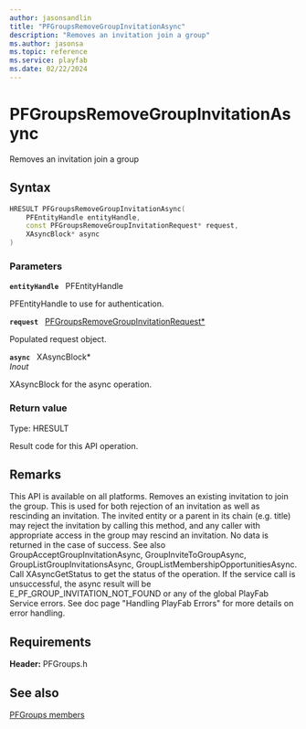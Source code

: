 ```yaml
---
author: jasonsandlin
title: "PFGroupsRemoveGroupInvitationAsync"
description: "Removes an invitation join a group"
ms.author: jasonsa
ms.topic: reference
ms.service: playfab
ms.date: 02/22/2024
---
```


# PFGroupsRemoveGroupInvitationAsync  

Removes an invitation join a group  

## Syntax  
  
```cpp
HRESULT PFGroupsRemoveGroupInvitationAsync(  
    PFEntityHandle entityHandle,  
    const PFGroupsRemoveGroupInvitationRequest* request,  
    XAsyncBlock* async  
)  
```  
  
### Parameters  
  
**`entityHandle`** &nbsp; PFEntityHandle  
  
PFEntityHandle to use for authentication.  
  
**`request`** &nbsp; [PFGroupsRemoveGroupInvitationRequest*](../../pfgroupstypes/structs/pfgroupsremovegroupinvitationrequest.md)  
  
Populated request object.  
  
**`async`** &nbsp; XAsyncBlock*  
*_Inout_*  
  
XAsyncBlock for the async operation.  
  
  
### Return value
Type: HRESULT
  
Result code for this API operation.
  
## Remarks  
  
This API is available on all platforms. Removes an existing invitation to join the group. This is used for both rejection of an invitation as well as rescinding an invitation. The invited entity or a parent in its chain (e.g. title) may reject the invitation by calling this method, and any caller with appropriate access in the group may rescind an invitation. No data is returned in the case of success. See also GroupAcceptGroupInvitationAsync, GroupInviteToGroupAsync, GroupListGroupInvitationsAsync, GroupListMembershipOpportunitiesAsync. Call XAsyncGetStatus to get the status of the operation. If the service call is unsuccessful, the async result will be E_PF_GROUP_INVITATION_NOT_FOUND or any of the global PlayFab Service errors. See doc page "Handling PlayFab Errors" for more details on error handling.
  
## Requirements  
  
**Header:** PFGroups.h
  
## See also  
[PFGroups members](../pfgroups_members.md)  

  
  
